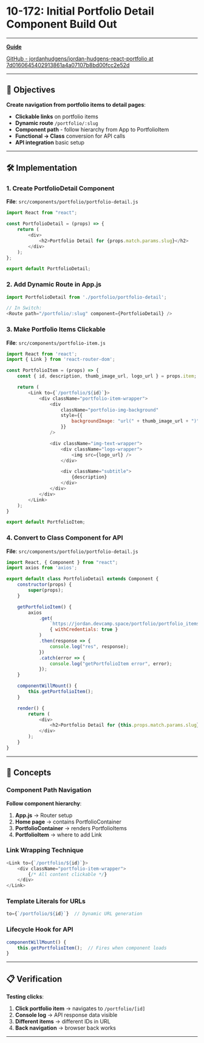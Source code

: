 # 10-172: Initial Portfolio Detail Component Build Out

---

**[Guide](https://devcamp.com/pt-full-stack-development-javascript-python-react/guide/initial-build-out-portfolio-detail-component)**

[GitHub - jordanhudgens/jordan-hudgens-react-portfolio at 7d0160645402913861a4a07107b8bd00fcc2e52d](https://github.com/jordanhudgens/jordan-hudgens-react-portfolio/tree/7d0160645402913861a4a07107b8bd00fcc2e52d)

---

## 🎯 Objectives

**Create navigation from portfolio items to detail pages**:

- **Clickable links** on portfolio items 
- **Dynamic route** `/portfolio/:slug`
- **Component path** - follow hierarchy from App to PortfolioItem
- **Functional → Class** conversion for API calls
- **API integration** basic setup

---

## 🛠️ Implementation

### 1. Create PortfolioDetail Component

**File**: `src/components/portfolio/portfolio-detail.js`

```javascript
import React from "react";

const PortfolioDetail = (props) => {
    return (
        <div>
            <h2>Portfolio Detail for {props.match.params.slug}</h2>
        </div>
    );
};

export default PortfolioDetail;
```

### 2. Add Dynamic Route in App.js

```javascript
import PortfolioDetail from './portfolio/portfolio-detail';

// In Switch:
<Route path="/portfolio/:slug" component={PortfolioDetail} />
```

### 3. Make Portfolio Items Clickable

**File**: `src/components/portfolio-item.js`

```javascript
import React from 'react';
import { Link } from 'react-router-dom';

const PortfolioItem = (props) => {
    const { id, description, thumb_image_url, logo_url } = props.item;

    return (
        <Link to={`/portfolio/${id}`}>
            <div className="portfolio-item-wrapper">
                <div 
                    className="portfolio-img-background"
                    style={{
                        backgroundImage: "url(" + thumb_image_url + ")"
                    }}
                />

                <div className="img-text-wrapper">
                    <div className="logo-wrapper">
                        <img src={logo_url} />
                    </div>

                    <div className="subtitle">
                        {description}
                    </div>
                </div>
            </div>
        </Link>
    );
}

export default PortfolioItem;
```

### 4. Convert to Class Component for API

**File**: `src/components/portfolio/portfolio-detail.js`

```javascript
import React, { Component } from "react";
import axios from 'axios';

export default class PortfolioDetail extends Component {
    constructor(props) {
        super(props);
    }

    getPortfolioItem() {
        axios
            .get(
                `https://jordan.devcamp.space/portfolio/portfolio_items/${this.props.match.params.slug}`,
                { withCredentials: true }
            )
            .then(response => {
                console.log("res", response);
            })
            .catch(error => {
                console.log("getPortfolioItem error", error);
            });
    }

    componentWillMount() {
        this.getPortfolioItem();
    }

    render() {
        return (
            <div>
                <h2>Portfolio Detail for {this.props.match.params.slug}</h2>
            </div>
        );
    }
}
```

---

## 📧 Concepts

### Component Path Navigation

**Follow component hierarchy**:

1. **App.js** → Router setup
2. **Home page** → contains PortfolioContainer  
3. **PortfolioContainer** → renders PortfolioItems
4. **PortfolioItem** → where to add Link

### Link Wrapping Technique

```javascript
<Link to={`/portfolio/${id}`}>
    <div className="portfolio-item-wrapper">
        {/* All content clickable */}
    </div>
</Link>
```

### Template Literals for URLs

```javascript
to={`/portfolio/${id}`}  // Dynamic URL generation
```

### Lifecycle Hook for API

```javascript
componentWillMount() {
    this.getPortfolioItem();  // Fires when component loads
}
```

---

## 📋 Verification

**Testing clicks**:

1. **Click portfolio item** → navigates to `/portfolio/[id]`
2. **Console log** → API response data visible
3. **Different items** → different IDs in URL
4. **Back navigation** → browser back works

---
